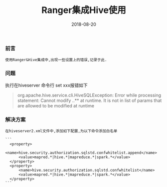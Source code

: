 ﻿---
layout: post
title: "Ranger集成Hive使用"
date: 2018-08-20   
tag: 大数据Ranger
---

### 前言
    
	使用Ranger&Hive集成中,出现一些设置上的错误,记录于此.

### 问题

   执行在hiveserver 命令行 set xxx报错如下 

>   org.apache.hive.service.cli.HiveSQLException: Error while processing statement: Cannot modify ..** at runtime.
>   It is not in list of params that are allowed to be modified at runtime
>


### 解决方案
    
	在hiveserver2.xml文件中,添加如下配置,为以下命令添加白名单
	
    ```
	  <property>
          <name>hive.security.authorization.sqlstd.confwhitelist.append</name>
          <value>mapred.*|hive.*|mapreduce.*|spark.*</value>
      </property>
      <property>
          <name>hive.security.authorization.sqlstd.confwhitelist</name>
          <value>mapred.*|hive.*|mapreduce.*|spark.*</value>
      </property>
	```
